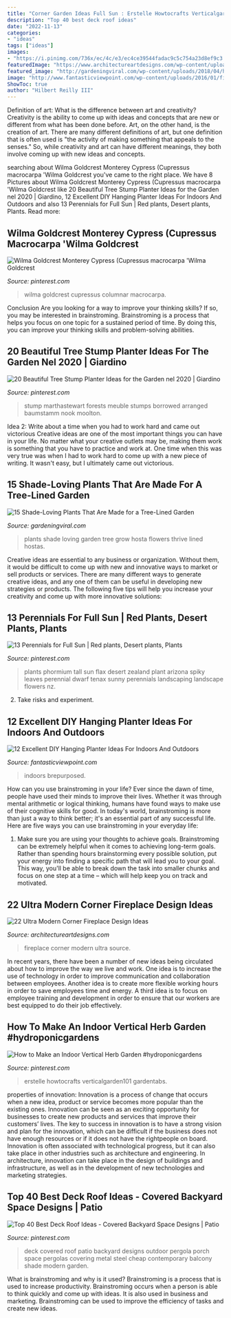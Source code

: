 ```yaml
---
title: "Corner Garden Ideas Full Sun : Erstelle Howtocrafts Verticalgarden101 Gardentabs"
description: "Top 40 best deck roof ideas"
date: "2022-11-13"
categories:
- "ideas"
tags: ["ideas"]
images:
- "https://i.pinimg.com/736x/ec/4c/e3/ec4ce39544fadac9c5c754a23d8ef9c3.jpg"
featuredImage: "https://www.architectureartdesigns.com/wp-content/uploads/2013/10/218-630x448.jpg"
featured_image: "http://gardeningviral.com/wp-content/uploads/2018/04/hosta-1519417085.jpg"
image: "http://www.fantasticviewpoint.com/wp-content/uploads/2016/01/final62.jpg"
ShowToc: true
author: "Hilbert Reilly III"
---
```



Definition of art: What is the difference between art and creativity?
Creativity is the ability to come up with ideas and concepts that are new or different from what has been done before. Art, on the other hand, is the creation of art. There are many different definitions of art, but one definition that is often used is "the activity of making something that appeals to the senses." So, while creativity and art can have different meanings, they both involve coming up with new ideas and concepts.

	

		
searching about Wilma Goldcrest Monterey Cypress (Cupressus macrocarpa &#039;Wilma Goldcrest you've came to the right place. We have 8 Pictures about Wilma Goldcrest Monterey Cypress (Cupressus macrocarpa &#039;Wilma Goldcrest like 20 Beautiful Tree Stump Planter Ideas for the Garden nel 2020 | Giardino, 12 Excellent DIY Hanging Planter Ideas For Indoors And Outdoors and also 13 Perennials for Full Sun | Red plants, Desert plants, Plants. Read more:
		
    
## Wilma Goldcrest Monterey Cypress (Cupressus Macrocarpa &#039;Wilma Goldcrest

<img loading=lazy src="https://i.pinimg.com/736x/c6/de/6e/c6de6ea819cf5fe047d770dc9d9c11f9.jpg" onerror="this.onerror=null;this.src='https://tse2.mm.bing.net/th?id=OIP.PoUzQpCBOFgQGi2E0a9vMAHaLJ&amp;pid=15.1';" alt="Wilma Goldcrest Monterey Cypress (Cupressus macrocarpa &#039;Wilma Goldcrest">

_Source: pinterest.com_

>wilma goldcrest cupressus columnar macrocarpa. 

	

Conclusion
Are you looking for a way to improve your thinking skills? If so, you may be interested in brainstroming. Brainstroming is a process that helps you focus on one topic for a sustained period of time. By doing this, you can improve your thinking skills and problem-solving abilities.

    
## 20 Beautiful Tree Stump Planter Ideas For The Garden Nel 2020 | Giardino

<img loading=lazy src="https://i.pinimg.com/736x/ec/4c/e3/ec4ce39544fadac9c5c754a23d8ef9c3.jpg" onerror="this.onerror=null;this.src='https://tse2.mm.bing.net/th?id=OIP.sTboQu1amlCkEBKCqKSb_QHaHa&amp;pid=15.1';" alt="20 Beautiful Tree Stump Planter Ideas for the Garden nel 2020 | Giardino">

_Source: pinterest.com_

>stump marthastewart forests meuble stumps borrowed arranged baumstamm nook moolton. 

	

Idea 2: Write about a time when you had to work hard and came out victorious
Creative ideas are one of the most important things you can have in your life. No matter what your creative outlets may be, making them work is something that you have to practice and work at. One time when this was very true was when I had to work hard to come up with a new piece of writing. It wasn't easy, but I ultimately came out victorious.

    
## 15 Shade-Loving Plants That Are Made For A Tree-Lined Garden

<img loading=lazy src="http://gardeningviral.com/wp-content/uploads/2018/04/hosta-1519417085.jpg" onerror="this.onerror=null;this.src='https://tse4.mm.bing.net/th?id=OIP.Oe3FX34_SUSXj4OLAkFT1gHaLH&amp;pid=15.1';" alt="15 Shade-Loving Plants That Are Made for a Tree-Lined Garden">

_Source: gardeningviral.com_

>plants shade loving garden tree grow hosta flowers thrive lined hostas. 

	

Creative ideas are essential to any business or organization. Without them, it would be difficult to come up with new and innovative ways to market or sell products or services. There are many different ways to generate creative ideas, and any one of them can be useful in developing new strategies or products. The following five tips will help you increase your creativity and come up with more innovative solutions: 

    
## 13 Perennials For Full Sun | Red Plants, Desert Plants, Plants

<img loading=lazy src="https://i.pinimg.com/736x/6b/21/33/6b21335ec27aacd5b2a15de74afe9777--arizona-gardening-tall-plants.jpg" onerror="this.onerror=null;this.src='https://tse3.mm.bing.net/th?id=OIP.OZD--6ttwC1NCoDDaJEYlAHaJ3&amp;pid=15.1';" alt="13 Perennials for Full Sun | Red plants, Desert plants, Plants">

_Source: pinterest.com_

>plants phormium tall sun flax desert zealand plant arizona spiky leaves perennial dwarf tenax sunny perennials landscaping landscape flowers nz. 

	

2. Take risks and experiment.

    
## 12 Excellent DIY Hanging Planter Ideas For Indoors And Outdoors

<img loading=lazy src="http://www.fantasticviewpoint.com/wp-content/uploads/2016/01/final62.jpg" onerror="this.onerror=null;this.src='https://tse4.mm.bing.net/th?id=OIP.tY7DJP9Vu9qRyod8yjRJngHaLD&amp;pid=15.1';" alt="12 Excellent DIY Hanging Planter Ideas For Indoors And Outdoors">

_Source: fantasticviewpoint.com_

>indoors brepurposed. 

	

How can you use brainstroming in your life?
Ever since the dawn of time, people have used their minds to improve their lives. Whether it was through mental arithmetic or logical thinking, humans have found ways to make use of their cognitive skills for good. In today's world, brainstroming is more than just a way to think better; it's an essential part of any successful life. Here are five ways you can use brainstroming in your everyday life: 
1) Make sure you are using your thoughts to achieve goals. Brainstroming can be extremely helpful when it comes to achieving long-term goals. Rather than spending hours brainstorming every possible solution, put your energy into finding a specific path that will lead you to your goal. This way, you'll be able to break down the task into smaller chunks and focus on one step at a time – which will help keep you on track and motivated.

    
## 22 Ultra Modern Corner Fireplace Design Ideas

<img loading=lazy src="https://www.architectureartdesigns.com/wp-content/uploads/2013/10/218-630x448.jpg" onerror="this.onerror=null;this.src='https://tse3.mm.bing.net/th?id=OIP.35YakTz0s09U1rnWBDnp-wHaFR&amp;pid=15.1';" alt="22 Ultra Modern Corner Fireplace Design Ideas">

_Source: architectureartdesigns.com_

>fireplace corner modern ultra source. 

	

In recent years, there have been a number of new ideas being circulated about how to improve the way we live and work. One idea is to increase the use of technology in order to improve communication and collaboration between employees. Another idea is to create more flexible working hours in order to save employees time and energy. A third idea is to focus on employee training and development in order to ensure that our workers are best equipped to do their job effectively.

    
## How To Make An Indoor Vertical Herb Garden #hydroponicgardens

<img loading=lazy src="https://i.pinimg.com/736x/65/5a/b3/655ab3417a80d956e9456e57bcc0b68c.jpg" onerror="this.onerror=null;this.src='https://tse1.mm.bing.net/th?id=OIP.yiI1ru1PYLnq7hTy7cAhVQHaLH&amp;pid=15.1';" alt="How to Make an Indoor Vertical Herb Garden #hydroponicgardens">

_Source: pinterest.com_

>erstelle howtocrafts verticalgarden101 gardentabs. 

	

properties of innovation:
Innovation is a process of change that occurs when a new idea, product or service becomes more popular than the existing ones. Innovation can be seen as an exciting opportunity for businesses to create new products and services that improve their customers’ lives. The key to success in innovation is to have a strong vision and plan for the innovation, which can be difficult if the business does not have enough resources or if it does not have the rightpeople on board.
Innovation is often associated with technological progress, but it can also take place in other industries such as architecture and engineering. In architecture, innovation can take place in the design of buildings and infrastructure, as well as in the development of new technologies and marketing strategies.

    
## Top 40 Best Deck Roof Ideas - Covered Backyard Space Designs | Patio

<img loading=lazy src="https://i.pinimg.com/736x/65/ae/8c/65ae8c4835cdd87a8de0b93382a99b1f.jpg" onerror="this.onerror=null;this.src='https://tse1.mm.bing.net/th?id=OIP.XRtVttEYip43db8YGcXLhwHaFu&amp;pid=15.1';" alt="Top 40 Best Deck Roof Ideas - Covered Backyard Space Designs | Patio">

_Source: pinterest.com_

>deck covered roof patio backyard designs outdoor pergola porch space pergolas covering metal steel cheap contemporary balcony shade modern garden. 

	

What is brainstroming and why is it used?
Brainstroming is a process that is used to increase productivity. Brainstroming occurs when a person is able to think quickly and come up with ideas. It is also used in business and marketing. Brainstroming can be used to improve the efficiency of tasks and create new ideas.

